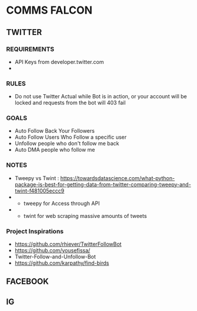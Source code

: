 # COMMS FALCON

## TWITTER 

### REQUIREMENTS
 - API Keys from developer.twitter.com
  -

### RULES
 - Do not use Twitter Actual while Bot is in action, or your account will be locked and requests from the bot will 403 fail

### GOALS
 - Auto Follow Back Your Followers
 - Auto Follow Users Who Follow a specific user
 - Unfollow people who don't follow me back
 - Auto DMA people who follow me

### NOTES
 - Tweepy vs Twint : https://towardsdatascience.com/what-python-package-is-best-for-getting-data-from-twitter-comparing-tweepy-and-twint-f481005eccc9
  - - tweepy for Access through API
  - - twint for web scraping massive amounts of tweets

### Project Inspirations
 - https://github.com/rhiever/TwitterFollowBot
 - https://github.com/yousefissa/   
 - Twitter-Follow-and-Unfollow-Bot
 - https://github.com/karpathy/find-birds

 ## FACEBOOK


 ## IG

